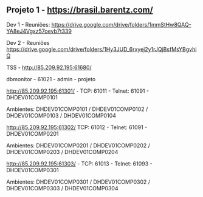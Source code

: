 ## Projeto 1 - https://brasil.barentz.com/

Dev 1 - Reuniões: https://drive.google.com/drive/folders/1mmStHw8QAQ-YA8eJ4Vgxz57oevb7t339

Dev 2 - Reuniões https://drive.google.com/drive/folders/1Hy3JUD_6rxyej2y1rJQjBsfMsYBgvhiQ

TSS - http://85.209.92.195:61680/

dbmonitor - 61021 - admin - projeto

http://85.209.92.195:61301/ - TCP: 61011 - Telnet: 61091 - DHDEV01COMP0101

Ambientes: DHDEV01COMP0101 / DHDEV01COMP0102 / DHDEV01COMP0103 / DHDEV01COMP0104

http://85.209.92.195:61302/ TCP: 61012 - Telnet: 61091 - DHDEV01COMP0201

Ambientes: DHDEV01COMP0201 / DHDEV01COMP0202 / DHDEV01COMP0203 / DHDEV01COMP0204

http://85.209.92.195:61303/ - TCP: 61013 - Telnet: 61093 - DHDEV01COMP0301

Ambientes: DHDEV01COMP0301 / DHDEV01COMP0302 / DHDEV01COMP0303 / DHDEV01COMP0304


